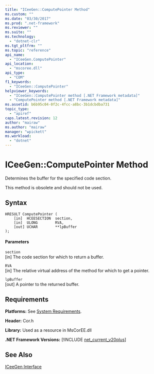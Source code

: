 ```yaml
---
title: "ICeeGen::ComputePointer Method"
ms.custom: ""
ms.date: "03/30/2017"
ms.prod: ".net-framework"
ms.reviewer: ""
ms.suite: ""
ms.technology: 
  - "dotnet-clr"
ms.tgt_pltfrm: ""
ms.topic: "reference"
api_name: 
  - "ICeeGen.ComputePointer"
api_location: 
  - "mscoree.dll"
api_type: 
  - "COM"
f1_keywords: 
  - "ICeeGen::ComputePointer"
helpviewer_keywords: 
  - "ICeeGen::ComputePointer method [.NET Framework metadata]"
  - "ComputePointer method [.NET Framework metadata]"
ms.assetid: b6b95c04-0f2c-4fcc-a8bc-3b1dcbdba731
topic_type: 
  - "apiref"
caps.latest.revision: 12
author: "mairaw"
ms.author: "mairaw"
manager: "wpickett"
ms.workload: 
  - "dotnet"
---
```

# ICeeGen::ComputePointer Method
Determines the buffer for the specified code section.  
  
 This method is obsolete and should not be used.  
  
## Syntax  
  
```  
HRESULT ComputePointer (  
    [in]  HCEESECTION  section,  
    [in]  ULONG        RVA,   
    [out] UCHAR        **lpBuffer  
);  
```  
  
#### Parameters  
 `section`  
 [in] The code section for which to return a buffer.  
  
 `RVA`  
 [in] The relative virtual address of the method for which to get a pointer.  
  
 `lpBuffer`  
 [out] A pointer to the returned buffer.  
  
## Requirements  
 **Platforms:** See [System Requirements](../../../../docs/framework/get-started/system-requirements.md).  
  
 **Header:** Cor.h  
  
 **Library:** Used as a resource in MsCorEE.dll  
  
 **.NET Framework Versions:** [!INCLUDE [net_current_v20plus](../../../../includes/net-current-v20plus-md.md)]  
  
## See Also  
 [ICeeGen Interface](../../../../docs/framework/unmanaged-api/metadata/iceegen-interface.md)
